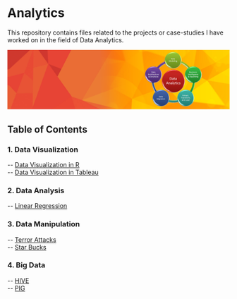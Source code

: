 # Analytics
This repository contains files related to the projects or case-studies I have worked on in the field of Data Analytics.

![alt text](DataAnalytics.png "data analytics")

## Table of Contents

### 1. Data Visualization
-- <a href="https://github.com/rohanshetty1888/Analytics/tree/master/DataVisualization/Most_Valuable_Brands">Data Visualization in R</a><br>
-- <a href="https://github.com/rohanshetty1888/Analytics/tree/master/DataVisualization/Tableau">Data Visualization in Tableau</a>

### 2. Data Analysis
-- <a href="https://github.com/rohanshetty1888/Analytics/tree/master/DataAnalysis/LinearRegression">Linear Regression</a>

### 3. Data Manipulation
-- <a href="https://github.com/rohanshetty1888/Analytics/tree/master/DataManipulation/TerrorAttacks">Terror Attacks</a><br>
-- <a href="https://github.com/rohanshetty1888/Analytics/tree/master/DataManipulation/StarBucks">Star Bucks</a>

### 4. Big Data
-- <a href="https://github.com/rohanshetty1888/Analytics/tree/master/BigData/HIVE">HIVE</a><br>
-- <a href="https://github.com/rohanshetty1888/Analytics/tree/master/BigData/PIG">PIG</a>

